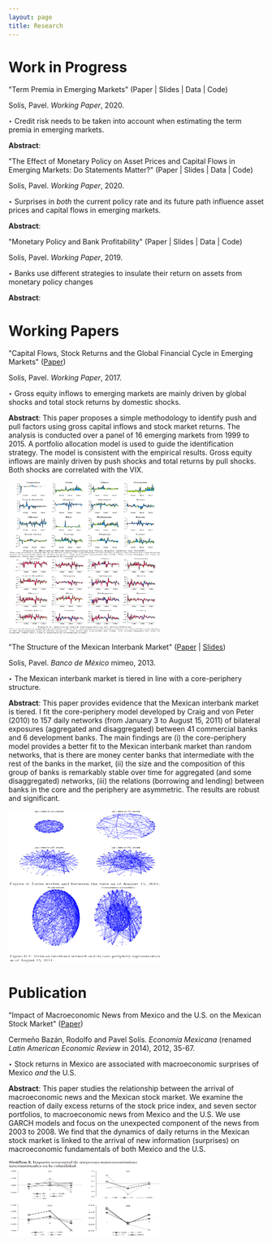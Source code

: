 ```yaml
---
layout: page
title: Research
---
```


# Work in Progress

<!-- Paper | Slides | Data | Code -->
"Term Premia in Emerging Markets" (Paper | Slides | Data | Code)

Solís, Pavel. *Working Paper*, 2020.

‣ Credit risk needs to be taken into account when estimating the term premia in emerging markets.

**Abstract**: 


"The Effect of Monetary Policy on Asset Prices and Capital Flows in Emerging Markets: Do Statements Matter?" (Paper | Slides | Data | Code)

Solís, Pavel. *Working Paper*, 2020.

‣ Surprises in *both* the current policy rate and its future path influence asset prices and capital flows in emerging markets. 

**Abstract**: 


"Monetary Policy and Bank Profitability" (Paper | Slides | Data | Code)

Solís, Pavel. *Working Paper*, 2019.

‣ Banks use different strategies to insulate their return on assets from monetary policy changes

**Abstract**: 


# Working Papers

"Capital Flows, Stock Returns and the Global Financial Cycle in Emerging Markets" ([Paper](/files/research/GFCyPaper.pdf))

Solís, Pavel. *Working Paper*, 2017.

‣ Gross equity inflows to emerging markets are mainly driven by global shocks and total stock returns by domestic shocks.

**Abstract**: This paper proposes a simple methodology to identify push and pull factors using gross capital inflows and stock market returns. The analysis is conducted over a panel of 16 emerging markets from 1999 to 2015. A portfolio allocation model is used to guide the identification strategy. The model is consistent with the empirical results. Gross equity inflows are mainly driven by push shocks and total returns by pull shocks. Both shocks are correlated with the VIX.


<img align="left" width="300" height="150" src="/files/research/GFCyFigA.png" alt="Decomposition of Inflows">
<img align="rigt" width="300" height="150" src="/files/research/GFCyFigB.png" alt="Decomposition of Total Returns">


"The Structure of the Mexican Interbank Market" ([Paper](/files/research/TieringPaper.pdf) | [Slides](/files/research/TieringSlides.pdf))

Solís, Pavel. *Banco de México* mimeo, 2013.

‣ The Mexican interbank market is tiered in line with a core-periphery structure.

**Abstract**: This paper provides evidence that the Mexican interbank market is tiered. I fit the core-periphery model developed by Craig and von Peter (2010) to 157 daily networks (from January 3 to August 15, 2011) of bilateral exposures (aggregated and disaggregated) between 41 commercial banks and 6 development banks. The main findings are (i) the core-periphery model provides a better fit to the Mexican interbank market than random networks, that is there are money center banks that intermediate with the rest of the banks in the market, (ii) the size and the composition of this group of banks is remarkably stable over time for aggregated (and some disaggregated) networks, (iii) the relations (borrowing and lending) between banks in the core and the periphery are asymmetric. The results are robust and significant.

<img align="left" width="300" height="150" src="/files/research/TieringFigA.png" alt="Links within and between tiers">
<img align="rigt" width="300" height="150" src="/files/research/TieringFigB.png" alt="Core-periphery network">

# Publication

"Impact of Macroeconomic News from Mexico and the U.S. on the Mexican Stock Market" ([Paper](http://www.economiamexicana.cide.edu/num_anteriores/XXI-1/02_EM_Impacto%20de%20sorpresas(35-67).pdf))

Cermeño Bazán, Rodolfo  and Pavel Solís. *Economía Mexicana* (renamed *Latin American Economic Review* in 2014), 2012, 35-67.

‣ Stock returns in Mexico are associated with macroeconomic surprises of Mexico *and* the U.S.

**Abstract**: This paper studies the relationship between the arrival of macroeconomic news and the Mexican stock market. We examine the reaction of daily excess returns of the stock price index, and seven sector portfolios, to macroeconomic news from Mexico and the U.S. We use GARCH models and focus on the unexpected component of the news from 2003 to 2008. We find that the dynamics of daily returns in the Mexican stock market is linked to the arrival of new information (surprises) on macroeconomic fundamentals of both Mexico and the U.S.

<img align="middle" width="300" height="150" src="/files/research/VolMacroNewsFigA.png" alt="Volatility and U.S. Macroeconomic News">
